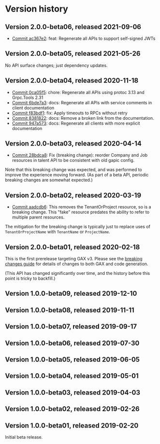 # Version history

## Version 2.0.0-beta06, released 2021-09-06

- [Commit ac367e2](https://github.com/googleapis/google-cloud-dotnet/commit/ac367e2): feat: Regenerate all APIs to support self-signed JWTs

## Version 2.0.0-beta05, released 2021-05-26

No API surface changes; just dependency updates.

## Version 2.0.0-beta04, released 2020-11-18

- [Commit 0ca05f5](https://github.com/googleapis/google-cloud-dotnet/commit/0ca05f5): chore: Regenerate all APIs using protoc 3.13 and Grpc.Tools 2.31
- [Commit 6bde7a3](https://github.com/googleapis/google-cloud-dotnet/commit/6bde7a3): docs: Regenerate all APIs with service comments in client documentation
- [Commit f83bdf1](https://github.com/googleapis/google-cloud-dotnet/commit/f83bdf1): fix: Apply timeouts to RPCs without retry
- [Commit 8381822](https://github.com/googleapis/google-cloud-dotnet/commit/8381822): docs: Remove a broken link from the documentation.
- [Commit 947a573](https://github.com/googleapis/google-cloud-dotnet/commit/947a573): docs: Regenerate all clients with more explicit documentation

## Version 2.0.0-beta03, released 2020-04-14

- [Commit 28bdca8](https://github.com/googleapis/google-cloud-dotnet/commit/28bdca8): Fix (breaking change): reorder Company and Job resources in talent API to be consistent with old gapic config.

Note that this breaking change was expected, and was performed to
improve the experience moving forward. (As part of a beta API,
periodic breaking changes are somewhat expected.)

## Version 2.0.0-beta02, released 2020-03-19

- [Commit aadcdb6](https://github.com/googleapis/google-cloud-dotnet/commit/aadcdb6): This removes the TenantOrProject resource, so is a breaking change. This "fake" resource predates the ability to refer to multiple parent resources.

The mitigation for the breaking change is typically just to replace
uses of `TenantOrProjectName` with `TenantName` or `ProjectName`.

## Version 2.0.0-beta01, released 2020-02-18

This is the first prerelease targeting GAX v3. Please see the [breaking changes
guide](https://cloud.google.com/dotnet/docs/reference/help/breaking-gax2)
for details of changes to both GAX and code generation.

(This API has changed significantly over time, and the history before this point is tricky to backfill.)

## Version 1.0.0-beta09, released 2019-12-10

## Version 1.0.0-beta08, released 2019-11-11

## Version 1.0.0-beta07, released 2019-09-17

## Version 1.0.0-beta06, released 2019-07-30

## Version 1.0.0-beta05, released 2019-06-05

## Version 1.0.0-beta04, released 2019-05-01

## Version 1.0.0-beta03, released 2019-04-03

## Version 1.0.0-beta02, released 2019-02-26

## Version 1.0.0-beta01, released 2019-02-20

Initial beta release.

